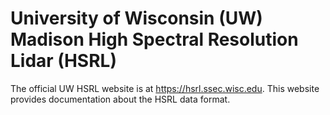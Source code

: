 # University of Wisconsin (UW) Madison High Spectral Resolution Lidar (HSRL)

The official UW HSRL website is at https://hsrl.ssec.wisc.edu. This website provides documentation about the HSRL data format.

```{tableofcontents}
```
